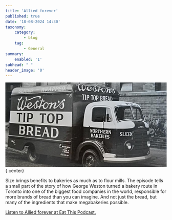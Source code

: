 ```yaml
---
title: 'Allied forever'
published: true
date: '18-08-2024 14:30'
taxonomy:
    category:
        - blog
    tag:
        - General
summary:
    enabled: '1'
subhead: " "
header_image: '0'
---
```


![Artwork from a cereal packet of Organic Kamut Flakes with raisins, showing a supposed Egyptian person holding a bowl of breakfast cereal](odb-18-image.jpg){.center}

Size brings benefits to bakeries as much as to flour mills. The episode tells a small part of the story of how George Weston turned a bakery route in Toronto into one of the biggest food companies in the world, responsible for more brands of bread than you can imagine. And not just the bread, but many of the ingredients that make megabakeries possible.

<a href="https://www.eatthispodcast.com/our-daily-bread-18/" rel=canonical>Listen to Allied forever at Eat This Podcast.</a>